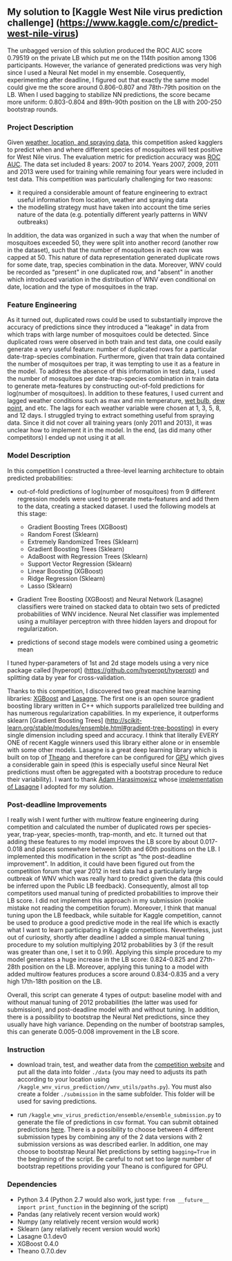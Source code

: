 ## My solution to [Kaggle West Nile virus prediction challenge] (https://www.kaggle.com/c/predict-west-nile-virus)

The unbagged version of this solution produced the ROC AUC score 0.79519 on the private LB which put me on the
114th position among 1306 participants. However, the variance of generated predictions was very high since I used a Neural Net model in my ensemble. Cosequently, experimenting after deadline, I figured out that exactly the same model could give me the score around 0.806-0.807 and 78th-79th position on the LB. When I used bagging to stabilize NN predictions, the score became more uniform: 0.803-0.804 and 89th-90th position on the LB with 200-250 bootstrap rounds. 

### Project Description 

Given [weather, location, and spraying data](https://www.kaggle.com/c/predict-west-nile-virus/data), this competition asked kagglers to predict when 
and where different species of mosquitoes will test positive for West Nile virus.
The evaluation metric for prediction accuracy was [ROC AUC](https://en.wikipedia.org/wiki/Receiver_operating_characteristic).
The data set included 8 years: 2007 to 2014. Years 2007, 2009, 2011 and 2013 were used for training while remaining four years
were included in test data. This competition was particularly challenging for two reasons:

- it required a considerable amount of feature engineering to extract useful information from location, weather and spraying data
- the modelling strategy must have taken into account the time series nature of the data (e.g. potentially different
yearly patterns in WNV outbreaks) 

In addition, the data was organized in such a way that when the number of mosquitoes exceeded 50, they were split into
another record (another row in the dataset), such that the number of mosquitoes in each row was capped at 50. This
nature of data representation generated duplicate rows for some date, trap, species combination in the data.
Moreover, WNV could be recorded as "present" in one duplicated row, and "absent" in another which introduced variation in the distribution of WNV even conditional on date, location and the type of mosquitoes in the trap.

### Feature Engineering

As it turned out, duplicated rows could be used to substantially improve the accuracy of predictions since they introduced a "leakage" in data from which traps with large number of mosquitoes could be detected. Since duplicated rows
were observed in both train and test data, one could easily generate a very useful 
feature: number of duplicated rows for a particular date-trap-species combination. Furthermore, given that train data contained the number of mosquitoes per trap, it was tempting to use it as a feature in the model. To address the absence of this information in test data, I used the number of mosquitoes per date-trap-species combination in train data to generate meta-features by constructing out-of-fold predictions for log(number of mosquitoes).
In addition to these features, I used current and lagged weather conditions such as max and min temperature, [wet bulb](https://en.wikipedia.org/wiki/Wet-bulb_temperature),
[dew point](https://en.wikipedia.org/wiki/Dew_point), and etc. The lags for each weather variable were chosen at 1, 3, 5, 8, and 12 days.
I struggled trying to extract something useful from spraying data. Since it did not cover all training years (only 2011 and 2013),
it was unclear how to implement it in the model. In the end, (as did many other competitors) I ended up not using it at all.

### Model Description

In this competition I constructed a three-level learning architecture to obtain predicted probabilities:

- out-of-fold predictions of log(number of mosquitoes) from 9 different regression models were used to generate meta-features and add them to the data, creating a stacked dataset. I used the following models at this stage:
  - Gradient Boosting Trees (XGBoost)
  - Random Forest (Sklearn)
  - Extremely Randomized Trees (Sklearn)
  - Gradient Boosting Trees (Sklearn)
  - AdaBoost with Regression Trees (Sklearn)
  - Support Vector Regression (Sklearn)
  - Linear Boosting (XGBoost)
  - Ridge Regression (Sklearn)
  - Lasso (Sklearn)
- Gradient Tree Boosting (XGBoost) and Neural Network (Lasagne) classifiers were trained on stacked data to obtain two sets of predicted probabilities of WNV incidence. Neural Net classifier was implemented using a multilayer perceptron with three hidden
layers and dropout for regularization.

- predictions of second stage models were combined using a geometric mean

I tuned hyper-parameters of 1st and 2d stage models using a very nice package called [hyperopt] (https://github.com/hyperopt/hyperopt) and splitting data by year for cross-validation.

Thanks to this competition, I discovered two great machine learning libraries: [XGBoost](https://github.com/dmlc/xgboost) and
[Lasagne](https://github.com/Lasagne/Lasagne). The first one is an open source gradient boosting library written in C++ which supports parallelized tree building and has numerous regularization capabilities. In my experience, it outperforms sklearn
[Gradient Boosting Trees] (http://scikit-learn.org/stable/modules/ensemble.html#gradient-tree-boosting) in every single
dimension including speed and accuracy. I think that literally EVERY ONE of recent Kaggle winners used this library either alone or in ensemble with some other models.
Lasagne is a great deep learning library which is built on top of [Theano](https://github.com/Theano/Theano) and therefore
can be configured for [GPU](http://deeplearning.net/software/theano/tutorial/using_gpu.html) which gives a considerable gain
in speed (this is especially useful since Neural Net predictions must often be aggregated with a bootstrap procedure to reduce their
variability). I want to thank [Adam Harasimowicz](https://www.kaggle.com/aharasim) whose [implementation of Lasagne](https://github.com/ahara/kaggle_otto)
I adopted for my solution.

### Post-deadline Improvements

I really wish I went further with multirow feature engineering during competition and calculated
the number of duplicated rows per species-year, trap-year, species-month, trap-month, and etc. It turned out that adding these features to my model improves the LB score by about 0.017-0.018 and places somewhere between 50th and 60th positions on the LB. I implemented this modification in the script as "the post-deadline improvement".
In addition, it could have been figured out from the competition forum that year 2012 in test data had a particularly large
outbreak of WNV which was really hard to predict given the data (this could be inferred upon the Public LB feedback).
Consequently, almost all top competitors used manual tuning of predicted probabilities to improve their LB score.
I did not implement this approach in my submission (rookie mistake not reading the competition forum). Moreover, I think
that manual tuning upon the LB feedback, while suitable for Kaggle competition, cannot be used to produce a good predictive
mode in the real life which is exactly what I want to learn participating in Kaggle competitions. Nevertheless, just out of curiosity, shortly after deadline I added a simple manual tuning procedure to my solution multiplying 2012 probabilities by 3 (if the result was greater than one, I set it to 0.99).
Applying this simple procedure to my model generates a huge increase in the LB score: 0.824-0.825 and 27th-28th position on the LB. Moreover, applying this tuning to a model with added multirow features produces a score around 0.834-0.835 and a very high 17th-18th position on the LB.

Overall, this script can generate 4 types of output: baseline model with and without manual tuning of 2012 probabilities (the latter was used for submission), and post-deadline model with and without tuning. In addition, there is a possibility to bootstrap the Neural Net predictions, since they usually have high variance. Depending on the number of bootstrap samples, this can generate 0.005-0.008 improvement in the LB score.

### Instruction

- download train, test, and weather data from the [competition website](https://www.kaggle.com/c/predict-west-nile-virus/data) and put all the data
into folder ```./data``` (you may need to adjusts its path according to your location using ```/kaggle_wnv_virus_prediction//wnv_utils/paths.py```). You must also create a folder ```./submission``` in the same subfolder. This folder
will be used for saving predictions.

- run ```/kaggle_wnv_virus_prediction/ensemble/ensemble_submission.py``` to generate the file of predictions in csv format. You can submit obtained predictions [here](https://www.kaggle.com/c/predict-west-nile-virus/submissions/attach).
 There is a possibility to choose between 4 different submission types by combining any of the 2 data versions with 2 submission versions as was described earlier. In addition, one may choose to bootstrap Neural Net predictions by setting ```bagging=True``` in the beginning of the script. Be careful to not set too large number of bootstrap repetitions providing your Theano is configured for GPU.
 
### Dependencies
- Python 3.4 (Python 2.7 would also work, just type: ```from __future__ import print_function``` in the beginning of the script)
- Pandas (any relatively recent version would work)
- Numpy (any relatively recent version would work)
- Sklearn (any relatively recent version would work)
- Lasagne 0.1.dev0
- XGBoost 0.4.0
- Theano 0.7.0.dev

